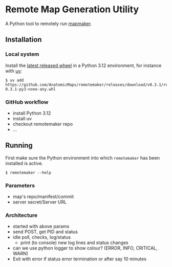 # Remote Map Generation Utility

A Python tool to remotely run [mapmaker](https://github.com/AnatomicMaps/flatmap-maker).

## Installation

### Local system

Install the [latest released wheel](https://github.com/AnatomicMaps/remotemaker/releases) in a Python 3.12 environment, for instance with [uv](https://docs.astral.sh/uv/):


```
$ uv add https://github.com/AnatomicMaps/remotemaker/releases/download/v0.3.1/remotemaker-0.3.1-py3-none-any.whl
```

### GitHub workflow

-   install Python 3.12
-   install uv
-   checkout remotemaker repo
-   ...

## Running

First make sure the Python environment into which `remotemaker` has been installed is active.

```
$ remotemaker --help
```

### Parameters

-   map's repo/manifest/commit
-   server secret/Server URL

### Architecture

-   started with above params
-   send POST, get PID and status
-   idle poll, checks, log/status
    -   print (to console) new log lines and status changes
-   can we use python logger to show colour? (ERROR, INFO, CRITICAL, WARN)
-   Exit with error if status error termination or after say 10 minutes
